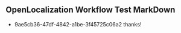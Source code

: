 ## OpenLocalization Workflow Test MarkDown
* 9ae5cb36-47df-4842-a1be-3f45725c06a2 thanks!

<!--HONumber=Sep16_HO1-->


